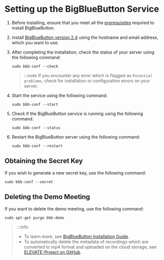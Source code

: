 # Setting up the BigBlueButton Service

1. Before installing, ensure that you meet all the [prerequisites](https://docs.bigbluebutton.org/2.4/install.html) required to install BigBlueButton.

2. Install [BigBlueButton version 2.4](https://docs.bigbluebutton.org/2.4/install.html) using the hostname and email address, which you want to use. 

3. After completing the installation, check the status of your server using the following command:

    ``` 
    sudo bbb-conf --check
    ```

    >:::note
    >If you encounter any error which is flagged as ```Potential problems```, check for installation or configuration errors on your server.

4. Start the service using the following command:

    ```
    sudo bbb-conf --start
    ```

5. Check if the BigBlueButton service is running using the following command:

    ``` 
    sudo bbb-conf --status
    ``` 
6. Restart the BigBlueButton server using the following command:

    ```
    sudo bbb-conf --restart
    ```
## Obtaining the Secret Key

If you wish to generate a new secret key, use the following command:

``` 
sudo bbb-conf --secret
```
## Deleting the Demo Meeting

If you want to delete the demo meeting, use the following command:

``` 
sudo apt-get purge bbb-demo
```

>:::info
>* To learn more, see [BigBlueButton Installation Guide](https://docs.bigbluebutton.org/2.4/install.html).
>* To automatically delete the metadata of recordings which are converted to mp4 format and uploaded on the cloud storage, see [ELEVATE-Project on GitHub](https://github.com/ELEVATE-Project/elevate-utils/tree/master/BBB-Recordings).


